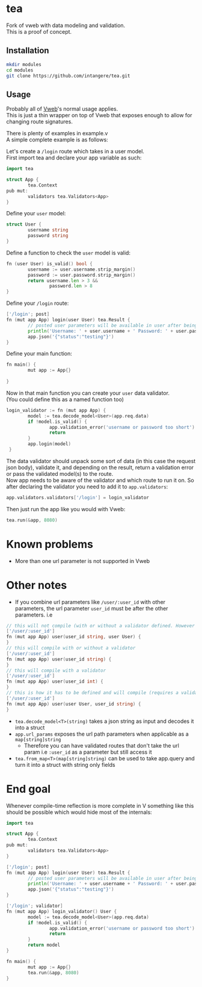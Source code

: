 
# tea

Fork of vweb with data modeling and validation.  
This is a proof of concept.

## Installation

```bash
mkdir modules
cd modules
git clone https://github.com/intangere/tea.git
```

## Usage
Probably all of [Vweb](https://github.com/vlang/v/tree/master/vlib/vweb)'s normal usage applies.  
This is just a thin wrapper on top of Vweb that exposes enough to allow for changing route signatures.

There is plenty of examples in example.v  
A simple complete example is as follows:  

Let's create a `/login` route which takes in a user model.  
First import tea and declare your app variable as such:
```go
import tea

struct App {
        tea.Context
pub mut:
        validators tea.Validators<App>
}
```
Define your `user` model:
```go
struct User {
        username string
        password string
}
```
Define a function to check the `user` model is valid:
```go
fn (user User) is_valid() bool {
        username := user.username.strip_margin()
        password := user.password.strip_margin()
        return username.len > 3 &&
                password.len > 8
}

```
Define your `/login` route:
```go
['/login'; post]
fn (mut app App) login(user User) tea.Result {
        // posted user parameters will be available in user after being validated
        println('Username: ' + user.username + ' Password: ' + user.password)
        app.json('{"status":"testing"}')
}
```

Define your main function:
```go
fn main() {
        mut app := App{}
        
}
```
Now in that main function you can create your `user` data validator.  
(You could define this as a named function too)
```go
login_validator := fn (mut app App) {
        model := tea.decode_model<User>(app.req.data)
        if !model.is_valid() {
                app.validation_error('username or password too short')
                return
        }
        app.login(model)
 }

```
The data validator should unpack some sort of data (in this case the request json body), validate it, and depending on the result, return a validation error or pass the validated model(s) to the route.  
Now app needs to be aware of the validator and which route to run it on. So after declaring the validator you need to add it to `app.validators`:
```go
app.validators.validators['/login'] = login_validator
```
Then just run the app like you would with Vweb:
```go
tea.run(&app, 8080)
```
# Known problems
- More than one url parameter is not supported in Vweb
# Other notes
- If you combine url parameters like `/user/:user_id` with other parameters, the url parameter `user_id` must be after the other parameters. i.e
```go
// this will not compile (with or without a validator defined. However it does require one)
['/user/:user_id']
fn (mut app App) user(user_id string, user User) {
}
// this will compile with or without a validator
['/user/:user_id']
fn (mut app App) user(user_id string) {
}
// this will compile with a validator
['/user/:user_id']
fn (mut app App) user(user_id int) {
}
// this is how it has to be defined and will compile (requires a validator defined for /user/:user_id)
['/user/:user_id']
fn (mut app App) user(user User, user_id string) {
}
```
- `tea.decode_model<T>(string)` takes a json string as input and decodes it into a struct
- `app.url_params` exposes the url path parameters when applicable as a `map[string]string`
  - Therefore you can have validated routes that don't take the url param i.e `:user_id` as a parameter but still access it
- `tea.from_map<T>(map[string]string)` can be used to take app.query and turn it into a struct with string only fields

# End goal
Whenever compile-time reflection is more complete in V something like this should be possible which would hide most of the internals:
```go
import tea

struct App {
        tea.Context
pub mut:
        validators tea.Validators<App>
}

['/login'; post]
fn (mut app App) login(user User) tea.Result {
        // posted user parameters will be available in user after being validated
        println('Username: ' + user.username + ' Password: ' + user.password)
        app.json('{"status":"testing"}')
}

['/login'; validator]
fn (mut app App) login_validator() User {
        model := tea.decode_model<User>(app.req.data)
        if !model.is_valid() {
                app.validation_error('username or password too short')
                return
        }
        return model
}

fn main() {
        mut app := App{}
        tea.run(&app, 8080)
}
```

